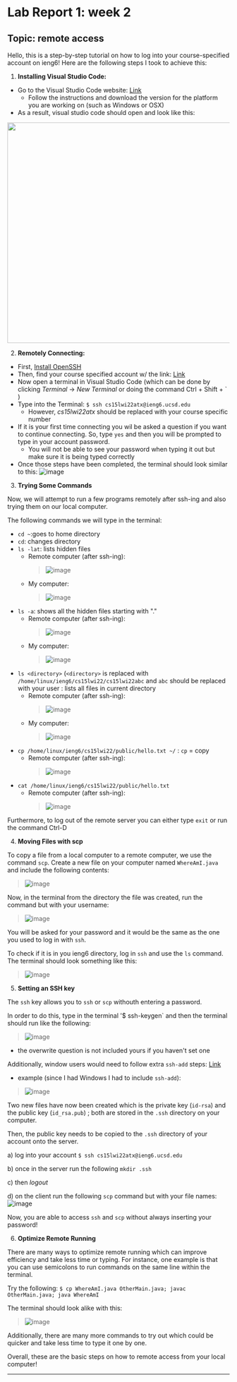 # Lab Report 1: week 2

## Topic: remote access

Hello, this is a step-by-step tutorial on how to log into your course-specified account on ieng6! 
Here are the following steps I took to achieve this:

1) **Installing Visual Studio Code:**
- Go to the Visual Studio Code website: [Link](https://code.visualstudio.com/)
     - Follow the instructions and download the version for the platform you are working on (such as Windows or OSX)
- As a result, visual studio code should open and look like this:
<img src="https://user-images.githubusercontent.com/97707886/149439161-eb548d36-c96c-464e-8fa9-7788b737f059.png" width="700"          height="500">

2) **Remotely Connecting:**

- First, [Install OpenSSH](https://docs.microsoft.com/en-us/windows-server/administration/openssh/openssh_install_firstuse)
- Then, find your course specified account w/ the link: [Link](https://sdacs.ucsd.edu/~icc/index.php)
- Now open a terminal in Visual Studio Code (which can be done by clicking *Terminal* &#8594; *New Terminal* or doing the command Ctrl + Shift + ` )
- Type into the Terminal: `$ ssh cs15lwi22atx@ieng6.ucsd.edu`
     -  However, *cs15lwi22atx* should be replaced with your course specific number
- If it is your first time connecting you wil be asked a question if you want to continue connecting.  So, type `yes` and then          you will be prompted to type in your account password.
     - You will not be able to see your password when typing it out but make sure it is being typed correctly
- Once those steps have been completed, the terminal should look similar to this:
  ![image](https://user-images.githubusercontent.com/97707886/149441581-328b7ec8-a745-482f-b161-0a748b81b854.png)
        
3) **Trying Some Commands**

Now, we will attempt to run a few programs remotely after ssh-ing and also trying them on our local computer.

The following commands we will type in the terminal:
- `cd ~`:goes to home directory 
- `cd`: changes directory
- `ls -lat`: lists hidden files
     - Remote computer (after ssh-ing):
          >![image](https://user-images.githubusercontent.com/97707886/149448669-91691db3-da81-4a93-a7b3-cd06e399e323.png)
     - My computer:
          >![image](https://user-images.githubusercontent.com/97707886/149448727-1cc0b7ea-ae58-44cc-839d-71b9d6dbf72d.png)
- `ls -a`: shows all the hidden files starting with "."
     - Remote computer (after ssh-ing):
          >![image](https://user-images.githubusercontent.com/97707886/149448788-5352e9ca-5d3f-4fb6-b1fb-0a82b0cc18d3.png)
     - My computer:
          >![image](https://user-images.githubusercontent.com/97707886/149448830-78cf5204-b061-455f-9a50-639ebfd71618.png)
- `ls <directory>` (`<directory>` is replaced with `/home/linux/ieng6/cs15lwi22/cs15lwi22abc` and `abc` should be replaced with your user : lists all files in current directory
     - Remote computer (after ssh-ing):
          >![image](https://user-images.githubusercontent.com/97707886/149448926-ae206166-e4f4-4961-8fdf-911011f4cd7c.png)
     - My computer:
          >![image](https://user-images.githubusercontent.com/97707886/149448971-2fbe4f83-31d8-4b95-bc1e-773c1ed9e043.png)  
- `cp /home/linux/ieng6/cs15lwi22/public/hello.txt ~/` : `cp` = copy 
     - Remote computer (after ssh-ing):
          >![image](https://user-images.githubusercontent.com/97707886/149449046-3f5eeaf3-60b3-4d0f-854a-56d7c558b7a8.png)
- `cat /home/linux/ieng6/cs15lwi22/public/hello.txt`
     - Remote computer (after ssh-ing):
          >![image](https://user-images.githubusercontent.com/97707886/149449149-6f4e1b6f-c05d-4aac-b3ca-03417d120323.png)

Furthermore, to log out of the remote server you can either type `exit` or run the command Ctrl-D

4) **Moving Files with scp**

To copy a file from a local computer to a remote computer, we use the command `scp`. 
Create a new file on your computer named `WhereAmI.java` and include the following contents:
> ![image](https://user-images.githubusercontent.com/97707886/149474154-461ff294-d487-49a6-9c86-78b13b662ff7.png)

Now, in the terminal from the directory the file was created, run the command but with your username:
> ![image](https://user-images.githubusercontent.com/97707886/149474647-09534ddb-92a5-4a09-90e0-8815eaeb1524.png)

You will be asked for your password and it would be the same as the one you used to log in with `ssh`.

To check if it is in you ieng6 directory, log in `ssh` and use the `ls` command. The terminal should look something like this:
> ![image](https://user-images.githubusercontent.com/97707886/149475178-78fc8e1e-916f-4003-b5b2-c11d0ad6d498.png)

5) **Setting an SSH key**

The `ssh` key allows you to `ssh` or `scp` withouth entering a password.

In order to do this, type in the terminal '$ ssh-keygen` and then the terminal should run like the following:
>![image](https://user-images.githubusercontent.com/97707886/149516896-f5640a0d-32cf-4740-9cb1-04fb202a2a2d.png)
- the overwrite question is not included yours if you haven't set one 

Additionally, window users would need to follow extra `ssh-add` steps: [Link](https://docs.microsoft.com/en-us/windows-server/administration/openssh/openssh_keymanagement#user-key-generation)
- example (since I had Windows I had to include `ssh-add`):
>![image](https://user-images.githubusercontent.com/97707886/149521804-e68dcc37-7171-4d5a-9580-769855a6b500.png)


Two new files have now been created which is the private key (`id-rsa`) and the public key (`id_rsa.pub`) ; both are stored in the `.ssh` directory on your computer. 

Then, the public key needs to be copied to the `.ssh` directory of your account onto the server. 

a) log into your account  `$ ssh cs15lwi22atx@ieng6.ucsd.edu`

b) once in the server run the following `mkdir .ssh`

c) then *logout*

d) on the client run the following `scp` command but with your file names: ![image](https://user-images.githubusercontent.com/97707886/149522450-5a3f49b8-3ede-48c2-be4a-20bd566ea7b8.png)

Now, you are able to access `ssh` and `scp` without always inserting your password!

6) **Optimize Remote Running**

There are many ways to optimize remote running which can improve efficiency and take less time or typing. 
For instance, one example is that you can use semicolons to run commands on the same line within the terminal. 

Try the following: 
`$ cp WhereAmI.java OtherMain.java; javac OtherMain.java; java WhereAmI`

The terminal should look alike with this:
> ![image](https://user-images.githubusercontent.com/97707886/149587529-a98653bc-3a99-4887-8c0e-9adf076743d1.png)

Additionally, there are many more commands to try out which could be quicker and take less time to type it one by one. 

Overall, these are the basic steps on how to remote access from your local computer! 

----












